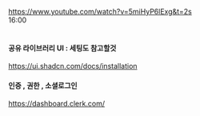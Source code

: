 https://www.youtube.com/watch?v=5miHyP6lExg&t=2s
<br />
16:00
<br /><br />

#### 공유 라이브러리 UI : 세팅도 참고할것
https://ui.shadcn.com/docs/installation
<br />
#### 인증 , 권한 , 소셜로그인
https://dashboard.clerk.com/
